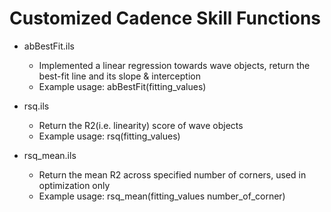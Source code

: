 # Customized Cadence Skill Functions

* abBestFit.ils
  * Implemented a linear regression towards wave objects, return the best-fit line and its slope & interception
  * Example usage: abBestFit(fitting_values)
 
* rsq.ils
  * Return the R2(i.e. linearity) score of wave objects 
  * Example usage: rsq(fitting_values)

* rsq_mean.ils
  * Return the mean R2 across specified number of corners, used in optimization only
  * Example usage: rsq_mean(fitting_values number_of_corner) 
